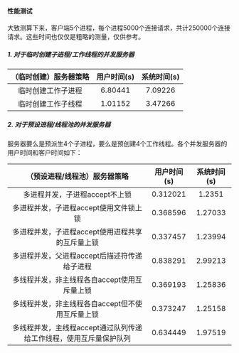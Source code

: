 #### 性能测试

大致测算下来，客户端5个进程，每个进程5000个连接请求，共计250000个连接请求。这些时间也仅仅是粗略的测量，仅供参考。

##### 1. 对于临时创建子进程/工作线程的并发服务器

| （临时创建）服务器策略 | 用户时间(s) | 系统时间(s) |
| :--------------------: | :---------: | :---------: |
|   临时创建工作子进程   |   6.80441   |   7.09226   |
|   临时创建工作子线程   |   1.01152   |   3.47266   |



##### 2. 对于预设进程/线程池的并发服务器

服务器要么是预派生4个子进程，要么是预创建4个工作线程。各个并发服务器的用户时间和客户时间如下：

|                （预设进程/线程池）服务器策略                 | 用户时间(s) | 系统时间(s) |
| :----------------------------------------------------------: | :---------: | :---------: |
|                多进程并发，子进程accept不上锁                |  0.312021   |   1.2351    |
|            多进程并发，子进程accept使用文件锁上锁            |  0.368596   |   1.27033   |
|       多进程并发，子进程accept使用进程共享的互斥量上锁       |  0.337457   |   1.23994   |
|         多进程并发，父进程accept后描述符传递给子进程         |  0.838291   |   2.99213   |
|         多线程并发，非主线程各自accept使用互斥量上锁         |  0.369193   |   1.25836   |
|       多线程并发，非主线程各自accept但不使用互斥量上锁       |  0.373247   |   1.25158   |
| 多线程并发，主线程accept通过队列传递给工作线程，使用互斥量保护队列 |  0.634449   |   1.97519   |


